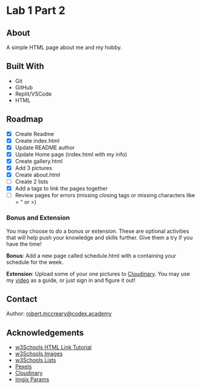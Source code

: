 # Lab 1 Part 2

## About

A simple HTML page about me and my hobby.

## Built With

* Git
* GitHub
* Replit/VSCode
* HTML

## Roadmap

- [x] Create Readme
- [x] Create index.html
- [x] Update README author
- [x] Update Home page (index.html with my info)
- [x] Create gallery.html
- [x] Add 3 pictures
- [x] Create about.html
- [ ] Create 2 lists
- [x] Add a tags to link the pages together
- [ ] Review pages for errors (missing closing tags or missing characters like = " or &gt;)

### Bonus and Extension

You may choose to do a bonus or extension. These are optional activities that will help push your knowledge and skills further. Give them a try if you have the time!

**Bonus**: Add a new page called schedule.html with a <table> containing your schedule for the week.

**Extension**: Upload some of your one pictures to [Cloudinary](https://cloudinary.com/). You may use my [video](https://www.youtube.com/watch?v=3PE80rasE38) as a guide, or just sign in and figure it out!


## Contact

Author: robert.mccreary@codex.academy

## Acknowledgements

* [w3Schools HTML Link Tutorial](https://www.w3schools.com/html/html_links.asp)
* [w3Schools Images](https://www.w3schools.com/html/html_images.asp)
* [w3Schools Lists](https://www.w3schools.com/html/html_lists.asp)
* [Pexels](https://www.pexels.com/)
* [Cloudinary](https://cloudinary.com/)
* [Imgix Params](https://www.imgix.com/solutions/resizing-and-cropping)